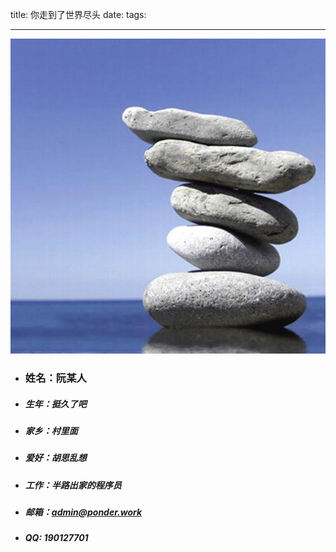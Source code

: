 title: 你走到了世界尽头
date: 
tags: 

---
![](/me.png) 


* ### 姓名：阮某人
* ##### 生年：挺久了吧
* ##### 家乡：村里面
* ##### 爱好：胡思乱想
* ##### 工作：半路出家的程序员
* ##### 邮箱：admin@ponder.work
* ##### QQ: 190127701

